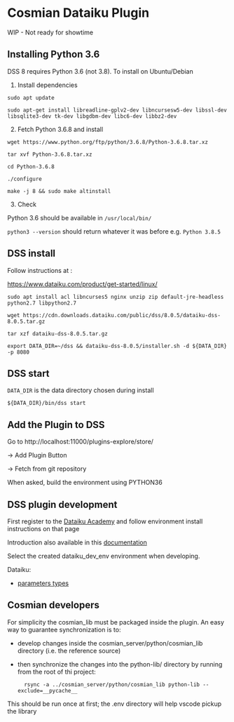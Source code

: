 # Cosmian Dataiku Plugin

WIP - Not ready for showtime

## Installing Python 3.6

DSS 8 requires Python 3.6 (not 3.8). To install on Ubuntu/Debian

1. Install dependencies

```
sudo apt update

sudo apt-get install libreadline-gplv2-dev libncursesw5-dev libssl-dev libsqlite3-dev tk-dev libgdbm-dev libc6-dev libbz2-dev
```

2. Fetch Python 3.6.8 and install

```
wget https://www.python.org/ftp/python/3.6.8/Python-3.6.8.tar.xz

tar xvf Python-3.6.8.tar.xz

cd Python-3.6.8

./configure

make -j 8 && sudo make altinstall
```

3. Check

Python 3.6 should be available in `/usr/local/bin/`

`python3 --version` should return whatever it was before e.g. `Python 3.8.5`


## DSS install

Follow instructions at :

https://www.dataiku.com/product/get-started/linux/


```
sudo apt install acl libncurses5 nginx unzip zip default-jre-headless python2.7 libpython2.7

wget https://cdn.downloads.dataiku.com/public/dss/8.0.5/dataiku-dss-8.0.5.tar.gz

tar xzf dataiku-dss-8.0.5.tar.gz

export DATA_DIR=~/dss && dataiku-dss-8.0.5/installer.sh -d ${DATA_DIR} -p 8080

```




## DSS start

`DATA_DIR` is the data directory chosen during install 

    ${DATA_DIR}/bin/dss start


## Add the Plugin to DSS

Go to http://localhost:11000/plugins-explore/store/ 

-> Add Plugin Button

-> Fetch from git repository

When asked, build the environment using PYTHON36



## DSS plugin development

First register to the [Dataiku Academy](https://academy.dataiku.com/plugin-development/514705)
and follow environment install instructions on that page

Introduction also available in this [documentation](https://doc.dataiku.com/dss/latest/plugins/reference/index.html?highlight=plugin%20development)

Select the created dataiku_dev_env environment when developing.

Dataiku:

 - [parameters types](https://doc.dataiku.com/dss/latest/plugins/reference/params.html)

## Cosmian developers

For simplicity the cosmian_lib must be packaged inside the plugin.
An easy way to guarantee synchronization is to:

- develop changes inside the cosmian_server/python/cosmian_lib directory (i.e. the reference source)
- then synchronize the changes into the python-lib/ directory by running from the root of thi project:

        rsync -a ../cosmian_server/python/cosmian_lib python-lib --exclude=__pycache__ 

This should be run once at first; the .env directory will help vscode pickup the library


